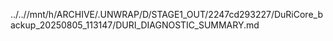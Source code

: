 ../..//mnt/h/ARCHIVE/.UNWRAP/D/STAGE1_OUT/2247cd293227/DuRiCore_backup_20250805_113147/DURI_DIAGNOSTIC_SUMMARY.md